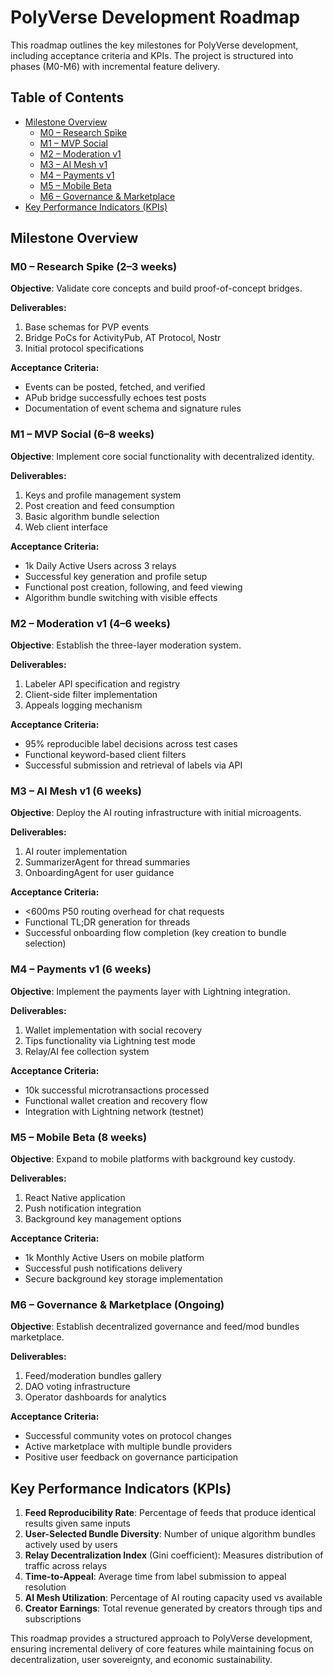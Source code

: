 












# PolyVerse Development Roadmap

This roadmap outlines the key milestones for PolyVerse development, including acceptance criteria and KPIs. The project is structured into phases (M0-M6) with incremental feature delivery.

## Table of Contents

- [Milestone Overview](#milestone-overview)
  - [M0 – Research Spike](#m0-research-spike)
  - [M1 – MVP Social](#m1-mvp-social)
  - [M2 – Moderation v1](#m2-moderation-v1)
  - [M3 – AI Mesh v1](#m3-ai-mesh-v1)
  - [M4 – Payments v1](#m4-payments-v1)
  - [M5 – Mobile Beta](#m5-mobile-beta)
  - [M6 – Governance & Marketplace](#m6-governance-marketplace)
- [Key Performance Indicators (KPIs)](#key-performance-indicators-kpis)

## Milestone Overview

### M0 – Research Spike (2–3 weeks)

**Objective**: Validate core concepts and build proof-of-concept bridges.

**Deliverables:**
1. Base schemas for PVP events
2. Bridge PoCs for ActivityPub, AT Protocol, Nostr
3. Initial protocol specifications

**Acceptance Criteria:**
- Events can be posted, fetched, and verified
- APub bridge successfully echoes test posts
- Documentation of event schema and signature rules

### M1 – MVP Social (6–8 weeks)

**Objective**: Implement core social functionality with decentralized identity.

**Deliverables:**
1. Keys and profile management system
2. Post creation and feed consumption
3. Basic algorithm bundle selection
4. Web client interface

**Acceptance Criteria:**
- 1k Daily Active Users across 3 relays
- Successful key generation and profile setup
- Functional post creation, following, and feed viewing
- Algorithm bundle switching with visible effects

### M2 – Moderation v1 (4–6 weeks)

**Objective**: Establish the three-layer moderation system.

**Deliverables:**
1. Labeler API specification and registry
2. Client-side filter implementation
3. Appeals logging mechanism

**Acceptance Criteria:**
- 95% reproducible label decisions across test cases
- Functional keyword-based client filters
- Successful submission and retrieval of labels via API

### M3 – AI Mesh v1 (6 weeks)

**Objective**: Deploy the AI routing infrastructure with initial microagents.

**Deliverables:**
1. AI router implementation
2. SummarizerAgent for thread summaries
3. OnboardingAgent for user guidance

**Acceptance Criteria:**
- <600ms P50 routing overhead for chat requests
- Functional TL;DR generation for threads
- Successful onboarding flow completion (key creation to bundle selection)

### M4 – Payments v1 (6 weeks)

**Objective**: Implement the payments layer with Lightning integration.

**Deliverables:**
1. Wallet implementation with social recovery
2. Tips functionality via Lightning test mode
3. Relay/AI fee collection system

**Acceptance Criteria:**
- 10k successful microtransactions processed
- Functional wallet creation and recovery flow
- Integration with Lightning network (testnet)

### M5 – Mobile Beta (8 weeks)

**Objective**: Expand to mobile platforms with background key custody.

**Deliverables:**
1. React Native application
2. Push notification integration
3. Background key management options

**Acceptance Criteria:**
- 1k Monthly Active Users on mobile platform
- Successful push notifications delivery
- Secure background key storage implementation

### M6 – Governance & Marketplace (Ongoing)

**Objective**: Establish decentralized governance and feed/mod bundles marketplace.

**Deliverables:**
1. Feed/moderation bundles gallery
2. DAO voting infrastructure
3. Operator dashboards for analytics

**Acceptance Criteria:**
- Successful community votes on protocol changes
- Active marketplace with multiple bundle providers
- Positive user feedback on governance participation

## Key Performance Indicators (KPIs)

1. **Feed Reproducibility Rate**: Percentage of feeds that produce identical results given same inputs
2. **User-Selected Bundle Diversity**: Number of unique algorithm bundles actively used by users
3. **Relay Decentralization Index** (Gini coefficient): Measures distribution of traffic across relays
4. **Time-to-Appeal**: Average time from label submission to appeal resolution
5. **AI Mesh Utilization**: Percentage of AI routing capacity used vs available
6. **Creator Earnings**: Total revenue generated by creators through tips and subscriptions

This roadmap provides a structured approach to PolyVerse development, ensuring incremental delivery of core features while maintaining focus on decentralization, user sovereignty, and economic sustainability.






